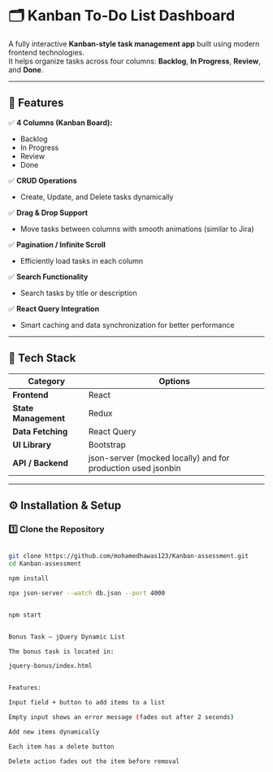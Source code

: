 # 🗂️ Kanban To-Do List Dashboard

A fully interactive **Kanban-style task management app** built using modern frontend technologies.  
It helps organize tasks across four columns: **Backlog**, **In Progress**, **Review**, and **Done**.

---

## 🚀 Features

✅ **4 Columns (Kanban Board):**
- Backlog  
- In Progress  
- Review  
- Done  

✅ **CRUD Operations**
- Create, Update, and Delete tasks dynamically

✅ **Drag & Drop Support**
- Move tasks between columns with smooth animations (similar to Jira)

✅ **Pagination / Infinite Scroll**
- Efficiently load tasks in each column

✅ **Search Functionality**
- Search tasks by title or description

✅ **React Query Integration**
- Smart caching and data synchronization for better performance

---

## 🧪 Tech Stack

| Category | Options |
|-----------|----------|
| **Frontend** | React 
| **State Management** |  Redux |
| **Data Fetching** | React Query |
| **UI Library** |  Bootstrap |
| **API / Backend** | json-server (mocked locally) and for production used jsonbin |

---



## ⚙️ Installation & Setup
### 1️⃣ Clone the Repository
```bash

git clone https://github.com/mohamedhawas123/Kanban-assessment.git
cd Kanban-assessment

npm install

npx json-server --watch db.json --port 4000


npm start


Bonus Task — jQuery Dynamic List

The bonus task is located in:

jquery-bonus/index.html


Features:

Input field + button to add items to a list

Empty input shows an error message (fades out after 2 seconds)

Add new items dynamically

Each item has a delete button

Delete action fades out the item before removal